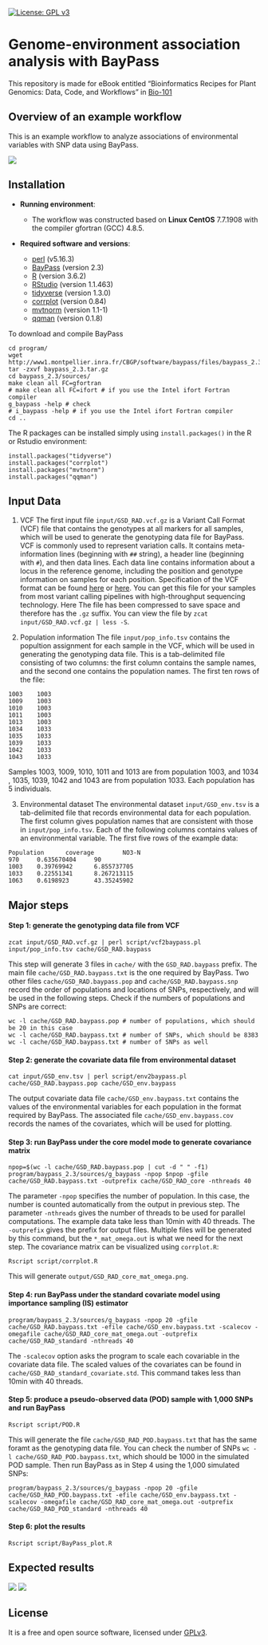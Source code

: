 [![License: GPL v3](https://img.shields.io/badge/License-GPL%20v3-blue.svg)](http://www.gnu.org/licenses/gpl-3.0)

# Genome-environment association analysis with BayPass

This repository is made for eBook entitled “Bioinformatics Recipes for Plant Genomics: Data, Code, and Workflows” in [Bio-101](https://cn.bio-protocol.org/bio101/default.aspx)

## Overview of an example workflow

This is an example workflow to analyze associations of environmental variables with SNP data using BayPass. 

![](graphs/Workflow.png)

## Installation

- __Running environment__: 
    - The workflow was constructed based on __Linux CentOS__ 7.7.1908 with the compiler gfortran (GCC) 4.8.5.

- __Required software and versions__: 

    - [perl](http://www.perl.org/) (v5.16.3)
    - [BayPass](http://www1.montpellier.inra.fr/CBGP/software/baypass/) (version 2.3)
    - [R](https://www.r-project.org/) (version 3.6.2)
    - [RStudio](https://rstudio.com/) (version 1.1.463)
    - [tidyverse](https://www.tidyverse.org) (version 1.3.0)
    - [corrplot](https://github.com/taiyun/corrplot) (version 0.84)
    - [mvtnorm](http://mvtnorm.R-forge.R-project.org) (version 1.1-1)
    - [qqman](https://www.rdocumentation.org/packages/qqman) (version 0.1.8)

To download and compile BayPass
```
cd program/
wget http://www1.montpellier.inra.fr/CBGP/software/baypass/files/baypass_2.3.tar.gz
tar -zxvf baypass_2.3.tar.gz
cd baypass_2.3/sources/
make clean all FC=gfortran
# make clean all FC=ifort # if you use the Intel ifort Fortran compiler
g_baypass -help # check
# i_baypass -help # if you use the Intel ifort Fortran compiler
cd ..
```

The R packages can be installed simply using `install.packages()` in the R or Rstudio environment:
```
install.packages("tidyverse")
install.packages("corrplot")
install.packages("mvtnorm")
install.packages("qqman")
```


## Input Data

1. VCF
The first input file `input/GSD_RAD.vcf.gz` is a Variant Call Format (VCF) file that contains the genotypes at all markers for all samples, which will be used to generate the genotyping data file for BayPass. 
VCF is commonly used to represent variation calls. It contains meta-information lines (beginning with `##` string), a header line (beginning with `#`), and then data lines. 
Each data line contains information about a locus in the reference genome, including the position and genotype information on samples for each position.
Specification of the VCF format can be found [here](https://gatk.broadinstitute.org/hc/en-us/articles/360035531692-VCF-Variant-Call-Format) or [here](https://samtools.github.io/hts-specs/VCFv4.2.pdf). 
You can get this file for your samples from most variant calling pipelines with high-throughput sequencing technology.
Here The file has been compressed to save space and therefore has the `.gz` suffix.
You can view the file by `zcat input/GSD_RAD.vcf.gz | less -S`.

2. Population information
The file `input/pop_info.tsv` contains the popultion assignment for each sample in the VCF, which will be used in generating the genotyping data file.
This is a tab-delimited file consisting of two columns: the first column contains the sample names, and the second one contains the population names. 
The first ten rows of the file:
```
1003	1003
1009	1003
1010	1003
1011	1003
1013	1003
1034	1033
1035	1033
1039	1033
1042	1033
1043	1033
```
Samples 1003, 1009, 1010, 1011 and 1013 are from population 1003, and 1034 , 1035, 1039, 1042 and 1043 are from population 1033. Each population has 5 individuals.

3. Environmental dataset
The environmental dataset `input/GSD_env.tsv` is a tab-delimited file that records environmental data for each population.
The first column gives population names that are consistent with those in `input/pop_info.tsv`. 
Each of the following columns contains values of an environmental variable.
The first five rows of the example data:
```
Population      coverage        NO3-N
970     0.635670404     90
1003    0.39769942      6.855737705
1033    0.22551341      8.267213115
1063    0.6198923       43.35245902
```


## Major steps

#### Step 1:  generate the genotyping data file from VCF
```
zcat input/GSD_RAD.vcf.gz | perl script/vcf2baypass.pl input/pop_info.tsv cache/GSD_RAD.baypass
```
This step will generate 3 files in `cache/` with the `GSD_RAD.baypass` prefix. The main file `cache/GSD_RAD.baypass.txt` is the one required by BayPass. 
Two other files `cache/GSD_RAD.baypass.pop` and `cache/GSD_RAD.baypass.snp` record the order of populations and locations of SNPs, respectively, and will be used in the following steps. 
Check if the numbers of populations and SNPs are correct: 
```
wc -l cache/GSD_RAD.baypass.pop # number of populations, which should be 20 in this case
wc -l cache/GSD_RAD.baypass.txt # number of SNPs, which should be 8383
wc -l cache/GSD_RAD.baypass.txt # number of SNPs as well
```

#### Step 2: generate the covariate data file from environmental dataset
```
cat input/GSD_env.tsv | perl script/env2baypass.pl cache/GSD_RAD.baypass.pop cache/GSD_env.baypass
```
The output covariate data file `cache/GSD_env.baypass.txt` contains the values of the environmental variables for each population in the format required by BayPass.
The associated file `cache/GSD_env.baypass.cov` records the names of the covariates, which will be used for plotting.

#### Step 3: run BayPass under the core model mode to generate covariance matrix
```
npop=$(wc -l cache/GSD_RAD.baypass.pop | cut -d " " -f1)
program/baypass_2.3/sources/g_baypass -npop $npop -gfile cache/GSD_RAD.baypass.txt -outprefix cache/GSD_RAD_core -nthreads 40
```
The parameter `-npop` specifies the number of population. In this case, the number is counted automatically from the output in previous step. 
The parameter `-nthreads` gives the number of threads to be used for parallel computations. The example data take less than 10min with 40 threads.
The `-outprefix` gives the prefix for output files. Multiple files will be generated by this command, but the `*_mat_omega.out` is what we need for the next step.
The covariance matrix can be visualized using `corrplot.R`:
```
Rscript script/corrplot.R
```
This will generate `output/GSD_RAD_core_mat_omega.png`.

#### Step 4: run BayPass under the standard covariate model using importance sampling (IS) estimator
```
program/baypass_2.3/sources/g_baypass -npop 20 -gfile cache/GSD_RAD.baypass.txt -efile cache/GSD_env.baypass.txt -scalecov -omegafile cache/GSD_RAD_core_mat_omega.out -outprefix cache/GSD_RAD_standard -nthreads 40
```
The `-scalecov` option asks the program to scale each covariable in the covariate data file.
The scaled values of the covariates can be found in `cache/GSD_RAD_standard_covariate.std`.
This command takes less than 10min with 40 threads. 

#### Step 5: produce a pseudo-observed data (POD) sample with 1,000 SNPs and run BayPass
```
Rscript script/POD.R
```
This will generate the file `cache/GSD_RAD_POD.baypass.txt` that has the same foramt as the genotyping data file.
You can check the number of SNPs `wc -l cache/GSD_RAD_POD.baypass.txt`, which should be 1000 in the simulated POD sample.
Then run BayPass as in Step 4 using the 1,000 simulated SNPs:
```
program/baypass_2.3/sources/g_baypass -npop 20 -gfile cache/GSD_RAD_POD.baypass.txt -efile cache/GSD_env.baypass.txt -scalecov -omegafile cache/GSD_RAD_core_mat_omega.out -outprefix cache/GSD_RAD_POD_standard -nthreads 40
```

#### Step 6: plot the results
```
Rscript script/BayPass_plot.R
```

## Expected results

![](graphs/BayPass_plot.coverage.png)
![](graphs/BayPass_plot.NO3-N.png)


## License
It is a free and open source software, licensed under [GPLv3](https://github.com/github/choosealicense.com/blob/gh-pages/_licenses/gpl-3.0.txt).
